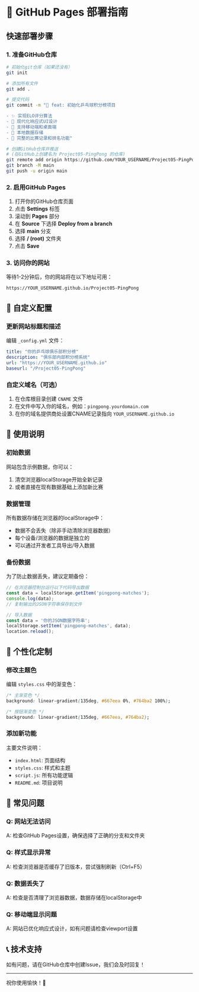 # 🚀 GitHub Pages 部署指南

## 快速部署步骤

### 1. 准备GitHub仓库

```bash
# 初始化git仓库（如果还没有）
git init

# 添加所有文件
git add .

# 提交代码
git commit -m "🎉 feat: 初始化乒乓球积分榜项目

- ✨ 实现ELO评分算法
- 🎨 现代化响应式UI设计  
- 📱 支持移动端和桌面端
- 💾 本地数据存储
- 🏓 完整的比赛记录和排名功能"

# 创建GitHub仓库并推送
# (在GitHub上创建名为 Project05-PingPong 的仓库)
git remote add origin https://github.com/YOUR_USERNAME/Project05-PingPong.git
git branch -M main
git push -u origin main
```

### 2. 启用GitHub Pages

1. 打开你的GitHub仓库页面
2. 点击 **Settings** 标签
3. 滚动到 **Pages** 部分
4. 在 **Source** 下选择 **Deploy from a branch**
5. 选择 **main** 分支
6. 选择 **/ (root)** 文件夹
7. 点击 **Save**

### 3. 访问你的网站

等待1-2分钟后，你的网站将在以下地址可用：
```
https://YOUR_USERNAME.github.io/Project05-PingPong
```

## 🔧 自定义配置

### 更新网站标题和描述

编辑 `_config.yml` 文件：

```yaml
title: "你的乒乓球俱乐部积分榜"
description: "俱乐部内部积分榜系统"
url: "https://YOUR_USERNAME.github.io"
baseurl: "/Project05-PingPong"
```

### 自定义域名（可选）

1. 在仓库根目录创建 `CNAME` 文件
2. 在文件中写入你的域名，例如：`pingpong.yourdomain.com`
3. 在你的域名提供商处设置CNAME记录指向 `YOUR_USERNAME.github.io`

## 📱 使用说明

### 初始数据

网站包含示例数据，你可以：
1. 清空浏览器localStorage开始全新记录
2. 或者直接在现有数据基础上添加新比赛

### 数据管理

所有数据存储在浏览器的localStorage中：
- 数据不会丢失（除非手动清除浏览器数据）
- 每个设备/浏览器的数据是独立的
- 可以通过开发者工具导出/导入数据

### 备份数据

为了防止数据丢失，建议定期备份：

```javascript
// 在浏览器控制台运行以下代码导出数据
const data = localStorage.getItem('pingpong-matches');
console.log(data);
// 复制输出的JSON字符串保存到文件
```

```javascript
// 导入数据
const data = '你的JSON数据字符串';
localStorage.setItem('pingpong-matches', data);
location.reload();
```

## 🎨 个性化定制

### 修改主题色

编辑 `styles.css` 中的渐变色：

```css
/* 主渐变色 */
background: linear-gradient(135deg, #667eea 0%, #764ba2 100%);

/* 按钮渐变色 */
background: linear-gradient(135deg, #667eea, #764ba2);
```

### 添加新功能

主要文件说明：
- `index.html`: 页面结构
- `styles.css`: 样式和主题
- `script.js`: 所有功能逻辑
- `README.md`: 项目说明

## 🐛 常见问题

### Q: 网站无法访问
A: 检查GitHub Pages设置，确保选择了正确的分支和文件夹

### Q: 样式显示异常
A: 检查浏览器是否缓存了旧版本，尝试强制刷新（Ctrl+F5）

### Q: 数据丢失了
A: 检查是否清理了浏览器数据，数据存储在localStorage中

### Q: 移动端显示问题
A: 网站已优化响应式设计，如有问题请检查viewport设置

## 📞 技术支持

如有问题，请在GitHub仓库中创建Issue，我们会及时回复！

---

祝你使用愉快！🏓
